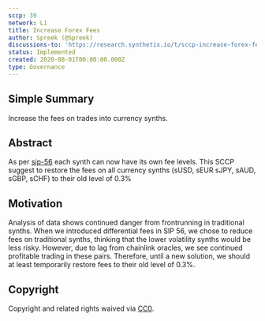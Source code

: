 ```yaml
---
sccp: 39
network: L1
title: Increase Forex Fees
author: Spreek (@Spreek)
discussions-to: 'https://research.synthetix.io/t/sccp-increase-forex-fees/169'
status: Implemented
created: 2020-08-01T00:00:00.000Z
type: Governance
---
```


## Simple Summary

Increase the fees on trades into currency synths.

## Abstract

<!--A short (~200 word) description of the variable change proposed.-->

As per [sip-56](https://github.com/Synthetixio/SIPs/blob/master/SIPS/sip-56.md) each synth can now have its own fee levels. This SCCP suggest to restore the fees on all currency synths (sUSD, sEUR sJPY, sAUD, sGBP, sCHF) to their old level of 0.3%

## Motivation

Analysis of data shows continued danger from frontrunning in traditional synths. When we introduced differential fees in SIP 56, we chose to reduce fees on traditional synths, thinking that the lower volatility synths would be less risky. However, due to lag from chainlink oracles, we see continued profitable trading in these pairs. Therefore, until a new solution, we should at least temporarily restore fees to their old level of 0.3%.

## Copyright

Copyright and related rights waived via [CC0](https://creativecommons.org/publicdomain/zero/1.0/).
